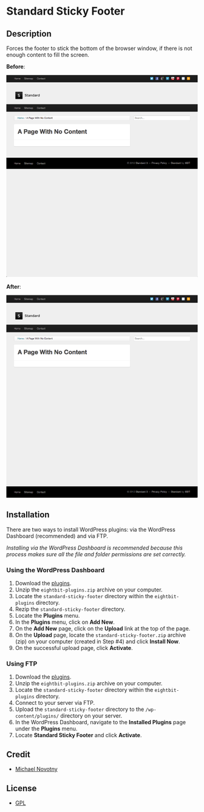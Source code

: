 # Standard Sticky Footer

## Description

Forces the footer to stick the bottom of the browser window, if there is not enough content to fill the screen.

**Before**:

![Before plugin is activated](preview-before.png)

**After**:

![After plugin is activated](preview-after.png)

## Installation

There are two ways to install WordPress plugins: via the WordPress Dashboard (recommended) and via FTP. 

*Installing via the WordPress Dashboard is recommended because this process makes sure all the file and folder permissions are set correctly.*

### Using the WordPress Dashboard

1. Download the [plugins](https://github.com/eightbit/plugins/zipball/master).
2. Unzip the ```eightbit-plugins.zip``` archive on your computer.
3. Locate the ```standard-sticky-footer``` directory within the ```eightbit-plugins``` directory.
4. Rezip the ```standard-sticky-footer``` directory.
5. Locate the **Plugins** menu.
6. In the **Plugins** menu, click on **Add New**.
7. On the **Add New** page, click on the **Upload** link at the top of the page.
8. On the **Upload** page, locate the ```standard-sticky-footer.zip``` archive (zip) on your computer (created in Step #4) and click **Install Now**.
9. On the successful upload page, click **Activate**.

### Using FTP

1. Download the [plugins](https://github.com/eightbit/plugins/zipball/master).
2. Unzip the ```eightbit-plugins.zip``` archive on your computer.
3. Locate the ```standard-sticky-footer``` directory within the ```eightbit-plugins``` directory.
4. Connect to your server via FTP.
5. Upload the ```standard-sticky-footer``` directory to the ```/wp-content/plugins/``` directory on your server.
6. In the WordPress Dashboard, navigate to the **Installed Plugins** page under the **Plugins** menu.
7. Locate **Standard Sticky Footer** and click **Activate**.

## Credit

* [Michael Novotny](http://manovotny.com)

## License

* [GPL](http://www.gnu.org/licenses/gpl-3.0.html)